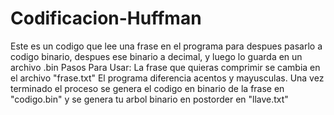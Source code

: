 # Codificacion-Huffman
Este es un codigo que lee una frase en el programa para despues pasarlo a codigo binario, despues ese binario a decimal, y luego lo guarda en un archivo .bin
Pasos Para Usar:
La frase que quieras comprimir se cambia en el archivo "frase.txt"
El programa diferencia acentos y mayusculas.
Una vez terminado el proceso se genera el codigo en binario de la frase en "codigo.bin" y se genera tu arbol binario en postorder en "llave.txt"
